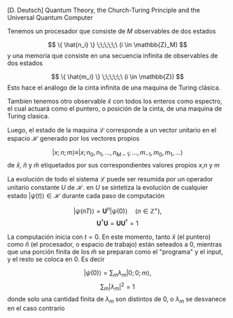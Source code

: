 
[D. Deutsch] Quantum Theory, the Church-Turing Principle and the Universal Quantum Computer


Tenemos un procesador que consiste de $M$ observables de dos estados

$$
\{ \hat{n_i} \} \;\;\;\;\;\ (i \in \mathbb{Z}_M)
$$
y una memoria que consiste en una secuencia infinita de observables de dos estados

$$
\{ \hat{m_i} \} \;\;\;\;\;\ (i \in \mathbb{Z})
$$
Esto hace el análogo de la cinta infinita de una maquina de Turing clásica.

Tambien tenemos otro observable $\hat x$ con todos los enteros como espectro, el cual actuará como el puntero, o posición de la cinta, de una maquina de Turing clasica.

Luego, el estado de la maquina $\mathcal{L}$ corresponde a un vector unitario en el espacio $\mathcal{H}$ generado por los vectores propios

$$
| x;n;m \rangle \equiv |x; n_0, n_1,...,n_{M-1};...,m_{-1},m_0,m_1,...\rangle
$$
de $\hat x$, $\hat n$ y $\hat m$ etiquetados por sus correspondientes valores propios $x$,$n$ y $m$ 


La evolución de todo el sistema $\mathcal{L}$ puede ser resumida por un operador unitario constante $U$ de $\mathcal{H}$. en $U$ se sintetiza la evolución de cualquier estado $|\psi(t)\rangle \in \mathcal{H}$ durante cada paso de computación

$$
|\psi(nT)\rangle = \mathbf{U}^n |\psi(0) \rangle \;\;\;\;\; (n\in \mathbb{Z}^+),
$$
$$
\mathbf{U}^\dagger \mathbf U  =  \mathbf U \mathbf{U}^\dagger = 1
$$

La computación inicia con $t=0$. En este momento, tanto $\hat x$ (el puntero) como $\hat n$ (el procesador, o espacio de trabajo) están seteados a 0, mientras que una porción finita de los $\hat m$ se preparan como el "programa" y el input, y el resto se coloca en 0. Es decir

$$
| \psi (0) \rangle = \sum_m \lambda_m |0 ; 0; m \rangle,
$$
$$
\sum_m | \lambda_m | ^2 = 1
$$
donde solo una cantidad finita de $\lambda_m$ son distintos de 0, o $\lambda_m$ se desvanece en el caso contrario

